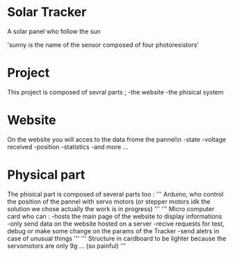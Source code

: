# Solar Tracker
A solar panel who follow the sun

'sunny is the name of the sensor composed of four photoresistors'

# Project
This project is composed of sevral parts ;
-the website
-the phisical system

# Website
On the website you will acces to the data frome the pannel\n
-state
-voltage received
-position
-statistics
-and more ...

# Physical part
The phisical part is composed of several parts too :
'''
Arduino, who control the position of the pannel with servo motors (or stepper motors idk the solution we chose actually the work is in progress)
'''
'''
Micro computer card who can :
-hosts the main page of the website to display informations
-only send data on the website hosted on a server
-recive requests for test, debug or make some change on the params of the Tracker
-send aletrs in case of unusual things
'''
'''
Structure in cardboard to be lighter because the servomotors are only 9g ... (so painful)
'''
